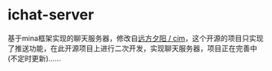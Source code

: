 # ichat-server
基于mina框架实现的聊天服务器，修改自[远方夕阳 / cim](http://git.oschina.net/farsunset/cim)，这个开源的项目只实现了推送功能，在此开源项目上进行二次开发，实现聊天服务器，项目正在完善中(不定时更新)......